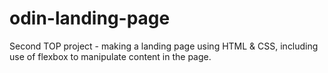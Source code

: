 # odin-landing-page
Second TOP project - making a landing page using HTML &amp; CSS, including use of flexbox to manipulate content in the page.
